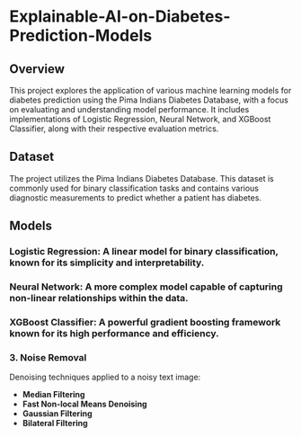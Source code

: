 # Explainable-AI-on-Diabetes-Prediction-Models

## Overview

This project explores the application of various machine learning models for diabetes prediction using the Pima Indians Diabetes Database, with a focus on evaluating and understanding model performance. It includes implementations of Logistic Regression, Neural Network, and XGBoost Classifier, along with their respective evaluation metrics.



## Dataset
The project utilizes the Pima Indians Diabetes Database. This dataset is commonly used for binary classification tasks and contains various diagnostic measurements to predict whether a patient has diabetes.

## Models
### Logistic Regression: A linear model for binary classification, known for its simplicity and interpretability.
### Neural Network: A more complex model capable of capturing non-linear relationships within the data.
### XGBoost Classifier: A powerful gradient boosting framework known for its high performance and efficiency.

###  3. Noise Removal

Denoising techniques applied to a noisy text image:
- **Median Filtering**
- **Fast Non-local Means Denoising**
- **Gaussian Filtering**
- **Bilateral Filtering**
